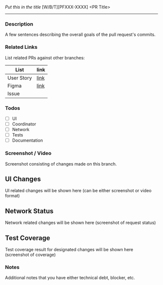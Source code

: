 *Put this in the title*
\[W/B/T]\[PFXXX-XXXX\] \<PR Title\>

***
### Description
A few sentences describing the overall goals of the pull request's commits.

### Related Links
List related PRs against other branches:

List | link
------ | ------
User Story | [link]()
Figma | [link]()
Issue | [<Issue Number>]()

### Todos
- [ ] UI
- [ ] Coordinator
- [ ] Network
- [ ] Tests
- [ ] Documentation

### Screenshot / Video
Screenshot consisting of changes made on this branch.

## UI Changes
UI related changes will be shown here (can be either screenshot or video format)

## Network Status
Network related changes will be shown here (screenshot of request status)

## Test Coverage
Test coverage result for designated changes will be shown here (screenshot of coverage)

### Notes
Additional notes that you have either technical debt, blocker, etc.
